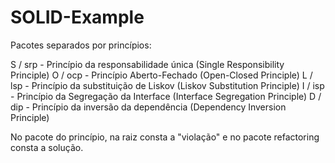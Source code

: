 # SOLID-Example

Pacotes separados por princípios:

S / srp - Princípio da responsabilidade única (Single Responsibility Principle)
O / ocp - Princípio Aberto-Fechado (Open-Closed Principle) 
L / lsp - Princípio da substituição de Liskov (Liskov Substitution Principle)
I / isp - Princípio da Segregação da Interface (Interface Segregation Principle)
D / dip - Princípio da inversão da dependência (Dependency Inversion Principle)

No pacote do princípio, na raiz consta a "violação" e no pacote refactoring consta a solução.
